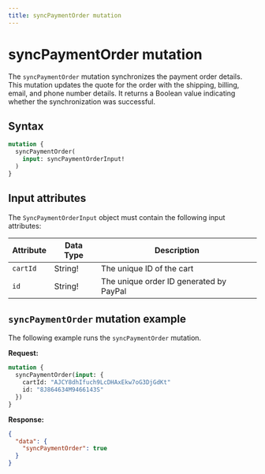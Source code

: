 ```yaml
---
title: syncPaymentOrder mutation
---
```


# syncPaymentOrder mutation

The `syncPaymentOrder` mutation synchronizes the payment order details. This mutation updates the quote for the order with the shipping, billing, email, and phone number details. It returns a Boolean value indicating whether the synchronization was successful.

## Syntax

```graphql
mutation {
  syncPaymentOrder(
    input: syncPaymentOrderInput!
  )
}
```

## Input attributes

The `SyncPaymentOrderInput` object must contain the following input attributes:

Attribute |  Data Type | Description
--- | --- | ---
`cartId` | String! | The unique ID of the cart
`id` | String! | The unique order ID generated by PayPal

## `syncPaymentOrder` mutation example

The following example runs the `syncPaymentOrder` mutation.

**Request:**

```graphql
mutation {
  syncPaymentOrder(input: {
    cartId: "AJCY8dhIfuch9LcDHAxEkw7oG3DjGdKt"
    id: "8J864634M9466143S"
  })
}
```

**Response:**

```json
{
  "data": {
    "syncPaymentOrder": true
  }
}
```

